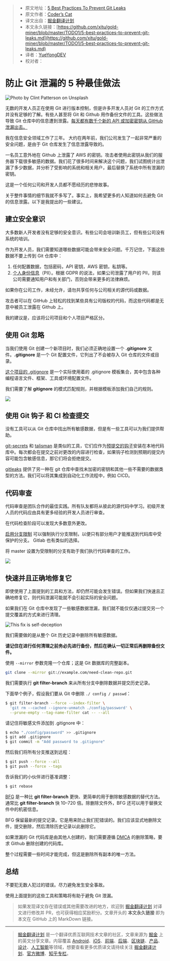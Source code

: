 > - 原文地址：[5 Best Practices To Prevent Git Leaks](https://levelup.gitconnected.com/5-best-practices-to-prevent-git-leaks-4997b96c1cbe)
> - 原文作者：[Coder’s Cat](https://medium.com/@coderscat)
> - 译文出自：[掘金翻译计划](https://github.com/xitu/gold-miner)
> - 本文永久链接：[https://github.com/xitu/gold-miner/blob/master/TODO1/5-best-practices-to-prevent-git-leaks.md](https://github.com/xitu/gold-miner/blob/master/TODO1/5-best-practices-to-prevent-git-leaks.md)
> - 译者：[YueYongDEV](https://github.com/YueYongDev)
> - 校对者：

# 防止 Git 泄漏的 5 种最佳做法

![Photo by Clint Patterson on Unsplash](https://cdn-images-1.medium.com/max/4000/0*bskmb4Tr98q5if_y.jpg)

无数的开发人员正在使用 Git 进行版本控制，但是许多开发人员对 Git 的工作方式并没有足够的了解。有些人甚至将 Git 和 Github 用作备份文件的工具。这些做法导致 Git 仓库中的信息遭到泄露。[每天都有数千个新的 API 或加密密钥从 GitHub 泄漏出去。](https://www.zdnet.com/article/over-100000-github-repos-have-leaked-api-or-cryptographic-keys/)

我在信息安全领域工作了三年。 大约在两年前，我们公司发生了一起非常严重的安全问题，是由于 Git 仓库发生了信息泄露导致的。

一名员工意外地在 Github 上泄露了 AWS 的密钥。攻击者使用此密钥从我们的服务器下载很多敏感的数据。我们花了很多时间来解决这个问题，我们试图统计出泄漏了多少数据，并分析了受影响的系统和相关用户，最后替换了系统中所有泄漏的密钥。

这是一个任何公司和开发人员都不愿经历的悲惨故事。

关于整件事情的细节我就不多写了。事实上，我希望更多的人知道如何去避免 Git 的信息泄露。以下是我提出的一些建议。

## 建立安全意识

大多数新人开发者没有足够的安全意识。有些公司会培训新员工，但有些公司没有系统的培训。

作为开发人员，我们需要知道哪些数据可能会带来安全问题。千万记住，下面这些数据不要上传到 Git 仓库中：

1. 任何配置数据，包括密码，API 密钥，AWS 密钥，私钥等。
2. [个人身份信息](https://en.wikipedia.org/wiki/Personal_data)（PII）。根据 GDPR 的说法，如果公司泄露了用户的 PII，则该公司需要通知用户和有关部门，否则会带来更多的法律麻烦。

如果你在公司工作，未经允许，请勿共享任何与公司相关的源代码或数据。

攻击者可以在 GitHub 上轻松的找到某些具有公司版权的代码，而这些代码都是无意中被员工泄露在 Github 上。

我的建议是，应该将公司项目和个人项目严格区分。

## 使用 Git 忽略

当我们使用 Git 创建一个新项目时，我们必须正确地设置一个 **.gitignore** 文件。**.gitignore** 是一个 Git 配置文件，它列出了不会被存入 Git 仓库的文件或目录。

[这个项目的 .gitignore](https://github.com/github/gitignore) 是一个实际使用着的 .gitignore 模板集合，其中包含各种编程语言文件、框架、工具或环境配置文件。

我们需要了解 **gitignore** 的模式匹配规则，并根据模板添加我们自己的规则。

![](https://cdn-images-1.medium.com/max/2000/0*VmEolB6qYNCYr9Wf.png)

## 使用 Git 钩子 和 CI 检查提交

没有工具可以从 Git 仓库中找出所有敏感数据，但是有一些工具可以为我们提供帮助。

[git-secrets](https://github.com/awslabs/git-secrets) 和 [talisman](https://github.com/thoughtworks/talisman) 是类似的工具，它们应作为[预提交的钩子](https://git-scm.com/book/en/v2/Customizing-Git-Git-Hooks)安装在本地代码库中。每次都会在提交之前对更改的内容进行检查，如果钩子检测到预期的提交内容可能包含敏感信息，那它们将会拒绝提交。

[gitleaks](https://github.com/zricethezav/gitleaks) 提供了另一种在 git 仓库中查找未加密的密钥和其他一些不需要的数据类型的方法。我们可以将其集成到自动化工作流程中，例如 CICD。

## 代码审查

代码审查是团队合作的最佳实践。所有队友都将从彼此的源代码中学习。初级开发人员的代码应由具有更多经验的开发人员进行审查。

在代码检查阶段可以发现大多数意外更改。

[启用分支限制](https://help.github.com/en/github/administering-a-repository/enabling-branch-restrictions) 可以强制执行分支限制，以便只有部分用户才能推送到代码库中受保护的分支。 Gitlab 也有类似的选择。

将 master 设置为受限制的分支有助于我们执行代码审查的工作。

![](https://cdn-images-1.medium.com/max/2208/0*RUqDCQlDgym-Jo8x.png)

## 快速并且正确地修复它

即使使用了上面提到的工具和方法，却仍然可能会发生错误。但如果我们快速且正确地修复它，则代码泄漏可能就不会引起实际的安全问题。

如果我们在 Git 仓库中发现了一些敏感数据泄漏，我们就不能仅仅通过提交另一个提交覆盖的方式来进行清理。

![This fix is self-deception](https://cdn-images-1.medium.com/max/2000/0*FsGBhHSlXdeSpTk4.png)

我们需要做的是从整个 Git 历史记录中删除所有敏感数据。

**请记住在进行任何清理之前务必先进行备份，然后在确认一切正常后再删除备份文件。**

使用 `--mirror` 参数克隆一个仓库；这是 Git 数据库的完整副本。

```bash
git clone --mirror git://example.com/need-clean-repo.git
```

我们需要执行 **git filter-branch** 来从所有分支中删除数据并提交历史记录。

下面举个例子，假设我们要从 Git 中删除 `./ config / passwd`：

```bash
$ git filter-branch --force --index-filter \
  'git rm --cached --ignore-unmatch ./config/password' \
  --prune-empty --tag-name-filter cat -- --all
```

请记住将敏感文件添加到 .gitignore 中：

```bash
$ echo "./config/password" >> .gitignore
$ git add .gitignore
$ git commit -m "Add password to .gitignore"
```

然后我们将所有分支推送到远程：

```bash
$ git push --force --all
$ git push --force --tags
```

告诉我们的小伙伴进行基准调整：

```bash
$ git rebase
```

[BFG](https://rtyley.github.io/bfg-repo-cleaner/) 是一种比 **git filter-branch** 更快、更简单的用于删除敏感数据的替代方法。通常比 **git filter-branch** 快 10–720 倍。除删除文件外，BFG 还可以用于替换文件中的机密信息。

BFG 保留最新的提交记录。它是用来防止我们犯错误的。我们应该显式地删除文件，提交删除，然后清除历史记录以此删除它。

如果泄漏的 Git 代码库是由其他人创建的，我们需要遵循 [DMCA](https://help.github.com/en/github/site-policy/dmca-takedown-policy#c-what-if-i-inadvertently-missed-the-window-to-make-changes) 的删除策略，要求 Github 删除创建的代码库。

整个过程需要一些时间才能完成，但这是删除所有副本的唯一方法。

## 总结

不要犯无数人犯过的错误。尽力避免发生安全事故。

使用上面提到的这些工具和策略将有助于避免 Git 泄漏。

> 如果发现译文存在错误或其他需要改进的地方，欢迎到 [掘金翻译计划](https://github.com/xitu/gold-miner) 对译文进行修改并 PR，也可获得相应奖励积分。文章开头的 **本文永久链接** 即为本文在 GitHub 上的 MarkDown 链接。

---

> [掘金翻译计划](https://github.com/xitu/gold-miner) 是一个翻译优质互联网技术文章的社区，文章来源为 [掘金](https://juejin.im) 上的英文分享文章。内容覆盖 [Android](https://github.com/xitu/gold-miner#android)、[iOS](https://github.com/xitu/gold-miner#ios)、[前端](https://github.com/xitu/gold-miner#前端)、[后端](https://github.com/xitu/gold-miner#后端)、[区块链](https://github.com/xitu/gold-miner#区块链)、[产品](https://github.com/xitu/gold-miner#产品)、[设计](https://github.com/xitu/gold-miner#设计)、[人工智能](https://github.com/xitu/gold-miner#人工智能)等领域，想要查看更多优质译文请持续关注 [掘金翻译计划](https://github.com/xitu/gold-miner)、[官方微博](http://weibo.com/juejinfanyi)、[知乎专栏](https://zhuanlan.zhihu.com/juejinfanyi)。
